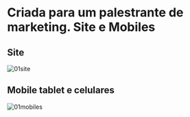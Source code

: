 # Criada para um palestrante de marketing. Site e Mobiles

## Site

![01site](https://user-images.githubusercontent.com/93022107/166465242-e7a56dd6-b9bf-4a05-95c0-7797bcc81190.gif)

## Mobile tablet e celulares

![01mobiles](https://user-images.githubusercontent.com/93022107/166465992-5724ab34-4848-433f-979d-f4a991d31168.gif)
